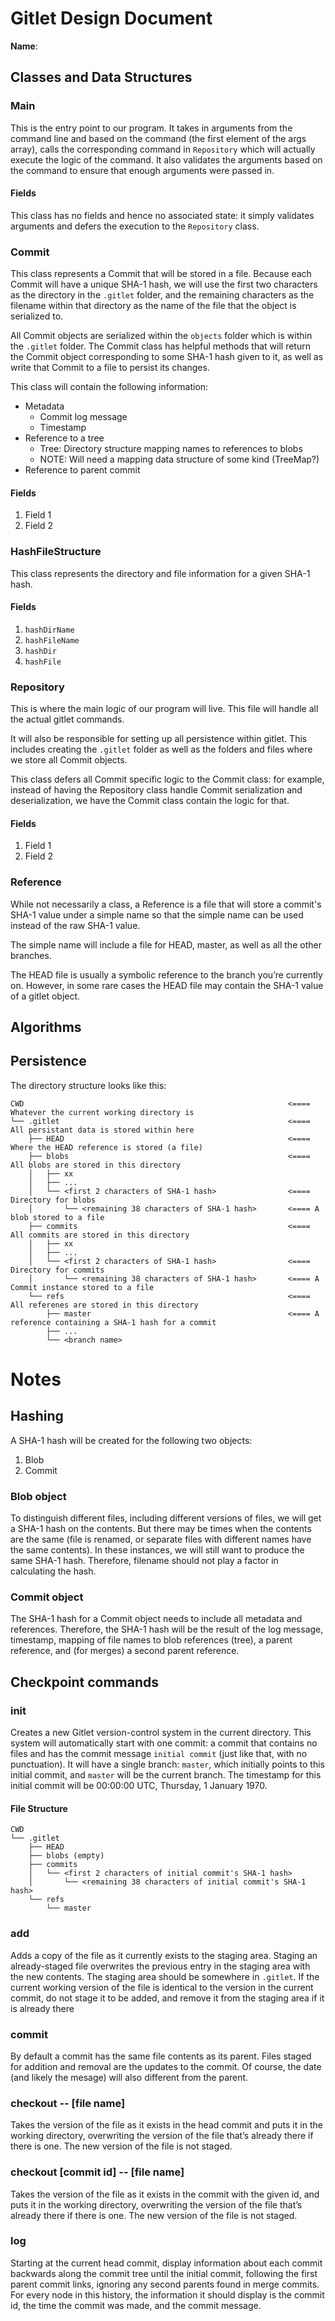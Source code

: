 # Gitlet Design Document

**Name**:

## Classes and Data Structures

### Main

This is the entry point to our program. It takes in arguments from the command line and based on the command (the first
element of the args array), calls the corresponding command in `Repository` which will actually execute the logic of
the command. It also validates the arguments based on the command to ensure that enough arguments were passed in.

#### Fields

This class has no fields and hence no associated state: it simply validates arguments and defers the execution to the
`Repository` class.


### Commit

This class represents a Commit that will be stored in a file. Because each Commit will have a unique SHA-1 hash, we will
use the first two characters as the directory in the `.gitlet` folder, and the remaining characters as the filename 
within that directory as the name of the file that the object is serialized to.

All Commit objects are serialized within the `objects` folder which is within the `.gitlet` folder. The Commit class has
helpful methods that will return the Commit object corresponding to some SHA-1 hash given to it, as well as write that 
Commit to a file to persist its changes.

This class will contain the following information:
- Metadata
  - Commit log message
  - Timestamp
- Reference to a tree
  - Tree: Directory structure mapping names to references to blobs
  - NOTE: Will need a mapping data structure of some kind (TreeMap?)
- Reference to parent commit

#### Fields

1. Field 1
2. Field 2


### HashFileStructure

This class represents the directory and file information for a given SHA-1 hash.

#### Fields

1. `hashDirName`
2. `hashFileName`
3. `hashDir`
4. `hashFile`

### Repository

This is where the main logic of our program will live. This file will handle all the actual gitlet commands.

It will also be responsible for setting up all persistence within gitlet. This includes creating the `.gitlet` folder as
well as the folders and files where we store all Commit objects.

This class defers all Commit specific logic to the Commit class: for example, instead of having the Repository class
handle Commit serialization and deserialization, we have the Commit class contain the logic for that.

#### Fields

1. Field 1
2. Field 2


### Reference

While not necessarily a class, a Reference is a file that will store a commit's SHA-1 value under a simple name so that 
the simple name can be used instead of the raw SHA-1 value.

The simple name will include a file for HEAD, master, as well as all the other branches.

The HEAD file is usually a symbolic reference to the branch you’re currently on. However, in some rare cases the HEAD
file may contain the SHA-1 value of a gitlet object.

## Algorithms

## Persistence
The directory structure looks like this:

```
CWD                                                           <==== Whatever the current working directory is
└── .gitlet                                                   <==== All persistant data is stored within here
    ├── HEAD                                                  <==== Where the HEAD reference is stored (a file)
    ├── blobs                                                 <==== All blobs are stored in this directory
    │   ├── xx                
    │   ├── ...
    │   └── <first 2 characters of SHA-1 hash>                <==== Directory for blobs
    │       └── <remaining 38 characters of SHA-1 hash>       <==== A blob stored to a file
    ├── commits                                               <==== All commits are stored in this directory
    │   ├── xx                
    │   ├── ...
    │   └── <first 2 characters of SHA-1 hash>                <==== Directory for commits
    │       └── <remaining 38 characters of SHA-1 hash>       <==== A Commit instance stored to a file
    └── refs                                                  <==== All referenes are stored in this directory
        ├── master                                            <==== A reference containing a SHA-1 hash for a commit
        ├── ...
        └── <branch name>
```

# Notes

## Hashing
A SHA-1 hash will be created for the following two objects:

1. Blob
2. Commit

### Blob object
To distinguish different files, including different versions of files, we will get a SHA-1 hash on the contents. But
there may be times when the contents are the same (file is renamed, or separate files with different names  have the
same contents). In these instances, we will still want to produce the same SHA-1 hash. Therefore, filename should not
play a factor in calculating the hash.

### Commit object
The SHA-1 hash for a Commit object needs to include all metadata and references. Therefore, the SHA-1 hash will be the
result of the log message, timestamp, mapping of file names to blob references (tree), a parent reference, and (for 
merges) a second parent reference.

## Checkpoint commands
### init

Creates a new Gitlet version-control system in the current directory. This system will automatically start with one
commit: a commit that contains no files and has the commit message `initial commit` (just like that, with no
punctuation). It will have a single branch: `master`, which initially points to this initial commit, and `master` will
be the current branch. The timestamp for this initial commit will be 00:00:00 UTC, Thursday, 1 January 1970.

#### File Structure

```
CWD
└── .gitlet
    ├── HEAD
    ├── blobs (empty)
    ├── commits
    │   └── <first 2 characters of initial commit's SHA-1 hash>
    │       └── <remaining 38 characters of initial commit's SHA-1 hash>
    └── refs
        └── master   
```

### add

Adds a copy of the file as it currently exists to the staging area. Staging an already-staged file overwrites the
previous entry in the staging area with the new contents. The staging area should be somewhere in `.gitlet`. If the
current working version of the file is identical to the version in the current commit, do not stage it to be added, and
remove it from the staging area if it is already there

### commit

By default a commit has the same file contents as its parent. Files staged for addition and removal are the updates to
the commit. Of course, the date (and likely the mesage) will also different from the parent.

### checkout -- [file name]

Takes the version of the file as it exists in the head commit and puts it in the working directory, overwriting the
version of the file that’s already there if there is one. The new version of the file is not staged.

### checkout [commit id] -- [file name]

Takes the version of the file as it exists in the commit with the given id, and puts it in the working directory,
overwriting the version of the file that’s already there if there is one. The new version of the file is not staged.

### log

Starting at the current head commit, display information about each commit backwards along the commit tree until the
initial commit, following the first parent commit links, ignoring any second parents found in merge commits. For every
node in this history, the information it should display is the commit id, the time the commit was made, and the commit
message.
